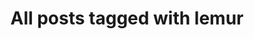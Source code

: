 ---
layout: tag
title: "All posts tagged with lemur"
permalink: /weblog/tags/lemur/
taxonomy: lemur
---